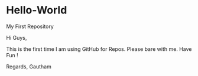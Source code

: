 # Hello-World
My First Repository

Hi Guys,

This is the first time I am using GitHub for Repos. Please bare with me.
Have Fun !

Regards,
Gautham
